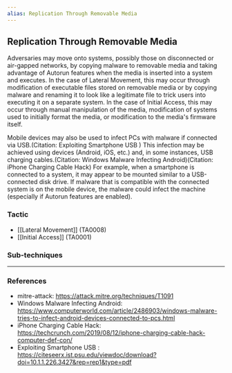 ```yaml
---
alias: Replication Through Removable Media
---
```


## Replication Through Removable Media

Adversaries may move onto systems, possibly those on disconnected or air-gapped networks, by copying malware to removable media and taking advantage of Autorun features when the media is inserted into a system and executes. In the case of Lateral Movement, this may occur through modification of executable files stored on removable media or by copying malware and renaming it to look like a legitimate file to trick users into executing it on a separate system. In the case of Initial Access, this may occur through manual manipulation of the media, modification of systems used to initially format the media, or modification to the media's firmware itself.

Mobile devices may also be used to infect PCs with malware if connected via USB.(Citation: Exploiting Smartphone USB ) This infection may be achieved using devices (Android, iOS, etc.) and, in some instances, USB charging cables.(Citation: Windows Malware Infecting Android)(Citation: iPhone Charging Cable Hack) For example, when a smartphone is connected to a system, it may appear to be mounted similar to a USB-connected disk drive. If malware that is compatible with the connected system is on the mobile device, the malware could infect the machine (especially if Autorun features are enabled).


### Tactic

- [[Lateral Movement]] (TA0008)
- [[Initial Access]] (TA0001)

### Sub-techniques


---
### References

- mitre-attack: https://attack.mitre.org/techniques/T1091
- Windows Malware Infecting Android: https://www.computerworld.com/article/2486903/windows-malware-tries-to-infect-android-devices-connected-to-pcs.html
- iPhone Charging Cable Hack: https://techcrunch.com/2019/08/12/iphone-charging-cable-hack-computer-def-con/
- Exploiting Smartphone USB : https://citeseerx.ist.psu.edu/viewdoc/download?doi=10.1.1.226.3427&rep=rep1&type=pdf
